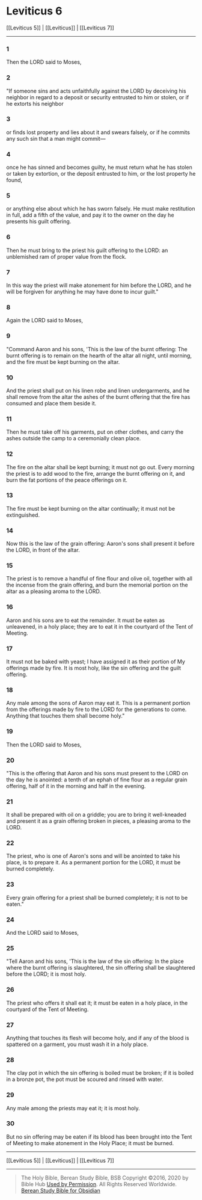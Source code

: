 # Leviticus 6

[[Leviticus 5]] | [[Leviticus]] | [[Leviticus 7]]

---

### 1
Then the LORD said to Moses,

### 2
"If someone sins and acts unfaithfully against the LORD by deceiving his neighbor in regard to a deposit or security entrusted to him or stolen, or if he extorts his neighbor

### 3
or finds lost property and lies about it and swears falsely, or if he commits any such sin that a man might commit—

### 4
once he has sinned and becomes guilty, he must return what he has stolen or taken by extortion, or the deposit entrusted to him, or the lost property he found,

### 5
or anything else about which he has sworn falsely. He must make restitution in full, add a fifth of the value, and pay it to the owner on the day he presents his guilt offering.

### 6
Then he must bring to the priest his guilt offering to the LORD: an unblemished ram of proper value from the flock.

### 7
In this way the priest will make atonement for him before the LORD, and he will be forgiven for anything he may have done to incur guilt."

### 8
Again the LORD said to Moses,

### 9
"Command Aaron and his sons, 'This is the law of the burnt offering: The burnt offering is to remain on the hearth of the altar all night, until morning, and the fire must be kept burning on the altar.

### 10
And the priest shall put on his linen robe and linen undergarments, and he shall remove from the altar the ashes of the burnt offering that the fire has consumed and place them beside it.

### 11
Then he must take off his garments, put on other clothes, and carry the ashes outside the camp to a ceremonially clean place.

### 12
The fire on the altar shall be kept burning; it must not go out. Every morning the priest is to add wood to the fire, arrange the burnt offering on it, and burn the fat portions of the peace offerings on it.

### 13
The fire must be kept burning on the altar continually; it must not be extinguished.

### 14
Now this is the law of the grain offering: Aaron's sons shall present it before the LORD, in front of the altar.

### 15
The priest is to remove a handful of fine flour and olive oil, together with all the incense from the grain offering, and burn the memorial portion on the altar as a pleasing aroma to the LORD.

### 16
Aaron and his sons are to eat the remainder. It must be eaten as unleavened, in a holy place; they are to eat it in the courtyard of the Tent of Meeting.

### 17
It must not be baked with yeast; I have assigned it as their portion of My offerings made by fire. It is most holy, like the sin offering and the guilt offering.

### 18
Any male among the sons of Aaron may eat it. This is a permanent portion from the offerings made by fire to the LORD for the generations to come. Anything that touches them shall become holy."

### 19
Then the LORD said to Moses,

### 20
"This is the offering that Aaron and his sons must present to the LORD on the day he is anointed: a tenth of an ephah of fine flour as a regular grain offering, half of it in the morning and half in the evening.

### 21
It shall be prepared with oil on a griddle; you are to bring it well-kneaded and present it as a grain offering broken in pieces, a pleasing aroma to the LORD.

### 22
The priest, who is one of Aaron's sons and will be anointed to take his place, is to prepare it. As a permanent portion for the LORD, it must be burned completely.

### 23
Every grain offering for a priest shall be burned completely; it is not to be eaten."

### 24
And the LORD said to Moses,

### 25
"Tell Aaron and his sons, 'This is the law of the sin offering: In the place where the burnt offering is slaughtered, the sin offering shall be slaughtered before the LORD; it is most holy.

### 26
The priest who offers it shall eat it; it must be eaten in a holy place, in the courtyard of the Tent of Meeting.

### 27
Anything that touches its flesh will become holy, and if any of the blood is spattered on a garment, you must wash it in a holy place.

### 28
The clay pot in which the sin offering is boiled must be broken; if it is boiled in a bronze pot, the pot must be scoured and rinsed with water.

### 29
Any male among the priests may eat it; it is most holy.

### 30
But no sin offering may be eaten if its blood has been brought into the Tent of Meeting to make atonement in the Holy Place; it must be burned.

---

[[Leviticus 5]] | [[Leviticus]] | [[Leviticus 7]]

---

> The Holy Bible, Berean Study Bible, BSB
> Copyright &copy;2016, 2020 by Bible Hub
> [Used by Permission](https://berean.bible/terms.htm). All Rights Reserved Worldwide.
> [Berean Study Bible for Obsidian](https://github.com/gapmiss/berean-study-bible-for-obsidian)</small>

